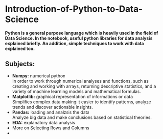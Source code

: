# Introduction-of-Python-to-Data-Science

**Python is a general purpose language which is heavily used in the field of Data Science. In the notebook, useful python libraries for data analysis explained briefly. An addition, simple techniques to work with data explained too.**

## Subjects:
- **Numpy:** numerical python <br>
  In order to work through numerical analyses and functions, such as creating and working with arrays, returning descriptive statistics, and a variety of machine learning            models and mathematical formulas. <br>
- **Matplotlib:** graphical representation of informations or data <br>
  Simplifies complex data making it easier to identify patterns, analyze trends and discover actionable insights.<br>
- **Pandas:** loading and analzsis the data <br>
  Analyze big data and make conclusions based on statistical theories.<br>
- **EDA:** explanatory data analysis
- More on Selecting Rows and Columns
- 
  
